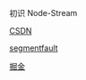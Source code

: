 初识 Node-Stream

[CSDN](http://blog.csdn.net/weixin_40896275/article/details/79248733)

[segmentfault](https://segmentfault.com/a/1190000013118550)

[掘金](https://juejin.im/post/5a7591515188257a814ce42c)